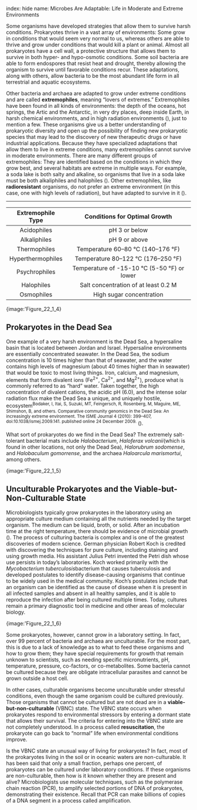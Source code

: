 index: hide
name: Microbes Are Adaptable: Life in Moderate and Extreme Environments

Some organisms have developed strategies that allow them to survive harsh conditions. Prokaryotes thrive in a vast array of environments: Some grow in conditions that would seem very normal to us, whereas others are able to thrive and grow under conditions that would kill a plant or animal. Almost all prokaryotes have a cell wall, a protective structure that allows them to survive in both hyper- and hypo-osmotic conditions. Some soil bacteria are able to form endospores that resist heat and drought, thereby allowing the organism to survive until favorable conditions recur. These adaptations, along with others, allow bacteria to be the most abundant life form in all terrestrial and aquatic ecosystems.

Other bacteria and archaea are adapted to grow under extreme conditions and are called  **extremophiles**, meaning “lovers of extremes.” Extremophiles have been found in all kinds of environments: the depth of the oceans, hot springs, the Artic and the Antarctic, in very dry places, deep inside Earth, in harsh chemical environments, and in high radiation environments (), just to mention a few. These organisms give us a better understanding of prokaryotic diversity and open up the possibility of finding new prokaryotic species that may lead to the discovery of new therapeutic drugs or have industrial applications. Because they have specialized adaptations that allow them to live in extreme conditions, many extremophiles cannot survive in moderate environments. There are many different groups of extremophiles: They are identified based on the conditions in which they grow best, and several habitats are extreme in multiple ways. For example, a soda lake is both salty and alkaline, so organisms that live in a soda lake must be both alkaliphiles and halophiles (). Other extremophiles, like  **radioresistant** organisms, do not prefer an extreme environment (in this case, one with high levels of radiation), but have adapted to survive in it ().


****

| Extremophile Type | Conditions for Optimal Growth |
|:-:|:-:|
| Acidophiles | pH 3 or below |
| Alkaliphiles | pH 9 or above |
| Thermophiles | Temperature 60–80 °C (140–176 °F) |
| Hyperthermophiles | Temperature 80–122 °C (176–250 °F) |
| Psychrophiles | Temperature of -15-10 °C (5-50 °F) or lower |
| Halophiles | Salt concentration of at least 0.2 M |
| Osmophiles | High sugar concentration |
    


{image:'Figure_22_1_4}
        

## Prokaryotes in the Dead Sea

One example of a very harsh environment is the Dead Sea, a hypersaline basin that is located between Jordan and Israel. Hypersaline environments are essentially concentrated seawater. In the Dead Sea, the sodium concentration is 10 times higher than that of seawater, and the water contains high levels of magnesium (about 40 times higher than in seawater) that would be toxic to most living things. Iron, calcium, and magnesium, elements that form divalent ions (Fe<sup>2+</sup>, Ca<sup>2+</sup>, and Mg<sup>2+</sup>), produce what is commonly referred to as “hard” water. Taken together, the high concentration of divalent cations, the acidic pH (6.0), and the intense solar radiation flux make the Dead Sea a unique, and uniquely hostile, ecosystem<sup>Bodaker, I, Itai, S, Suzuki, MT, Feingersch, R, Rosenberg, M, Maguire, ME, Shimshon, B, and others. Comparative community genomics in the Dead Sea: An increasingly extreme environment. The ISME Journal 4 (2010): 399–407, doi:10.1038/ismej.2009.141. published online 24 December 2009.</sup> ().

What sort of prokaryotes do we find in the Dead Sea? The extremely salt-tolerant bacterial mats include  *Halobacterium*,  *Haloferax volcanii*(which is found in other locations, not only the Dead Sea),  *Halorubrum sodomense*, and  *Halobaculum gomorrense*, and the archaea  *Haloarcula marismortui*, among others.


{image:'Figure_22_1_5}
        

## Unculturable Prokaryotes and the Viable-but-Non-Culturable State

Microbiologists typically grow prokaryotes in the laboratory using an appropriate culture medium containing all the nutrients needed by the target organism. The medium can be liquid, broth, or solid. After an incubation time at the right temperature, there should be evidence of microbial growth (). The process of culturing bacteria is complex and is one of the greatest discoveries of modern science. German physician Robert Koch is credited with discovering the techniques for pure culture, including staining and using growth media. His assistant Julius Petri invented the Petri dish whose use persists in today’s laboratories. Koch worked primarily with the  *Mycobacterium tuberculosis*bacterium that causes tuberculosis and developed postulates to identify disease-causing organisms that continue to be widely used in the medical community. Koch’s postulates include that an organism can be identified as the cause of disease when it is present in all infected samples and absent in all healthy samples, and it is able to reproduce the infection after being cultured multiple times. Today, cultures remain a primary diagnostic tool in medicine and other areas of molecular biology.


{image:'Figure_22_1_6}
        

Some prokaryotes, however, cannot grow in a laboratory setting. In fact, over 99 percent of bacteria and archaea are unculturable. For the most part, this is due to a lack of knowledge as to what to feed these organisms and how to grow them; they have special requirements for growth that remain unknown to scientists, such as needing specific micronutrients, pH, temperature, pressure, co-factors, or co-metabolites. Some bacteria cannot be cultured because they are obligate intracellular parasites and cannot be grown outside a host cell.

In other cases, culturable organisms become unculturable under stressful conditions, even though the same organism could be cultured previously. Those organisms that cannot be cultured but are not dead are in a  **viable-but-non-culturable** (VBNC) state. The VBNC state occurs when prokaryotes respond to environmental stressors by entering a dormant state that allows their survival. The criteria for entering into the VBNC state are not completely understood. In a process called  **resuscitation**, the prokaryote can go back to “normal” life when environmental conditions improve.

Is the VBNC state an unusual way of living for prokaryotes? In fact, most of the prokaryotes living in the soil or in oceanic waters are non-culturable. It has been said that only a small fraction, perhaps one percent, of prokaryotes can be cultured under laboratory conditions. If these organisms are non-culturable, then how is it known whether they are present and alive? Microbiologists use molecular techniques, such as the polymerase chain reaction (PCR), to amplify selected portions of DNA of prokaryotes, demonstrating their existence. Recall that PCR can make billions of copies of a DNA segment in a process called amplification.
